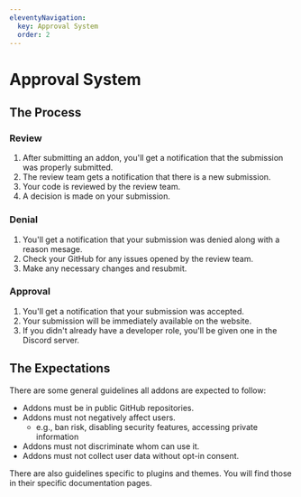 ```yaml
---
eleventyNavigation:
  key: Approval System
  order: 2
---
```


# Approval System

## The Process

### Review 

1. After submitting an addon, you'll get a notification that the submission was properly submitted. 
2. The review team gets a notification that there is a new submission.
3. Your code is reviewed by the review team.
4. A decision is made on your submission.

### Denial

1. You'll get a notification that your submission was denied along with a reason mesage.
2. Check your GitHub for any issues opened by the review team.
2. Make any necessary changes and resubmit.

### Approval

1. You'll get a notification that your submission was accepted.
2. Your submission will be immediately available on the website.
2. If you didn't already have a developer role, you'll be given one in the Discord server.


## The Expectations

There are some general guidelines all addons are expected to follow:

 - Addons must be in public GitHub repositories.
 - Addons must not negatively affect users.
   - e.g., ban risk, disabling security features, accessing private information
 - Addons must not discriminate whom can use it.
 - Addons must not collect user data without opt-in consent.

There are also guidelines specific to plugins and themes. You will find those in their specific documentation pages.